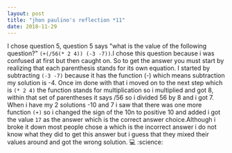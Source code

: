 ```yaml
---
layout: post
title: "jhon paulino's reflection *11"
date: 2018-11-29
---
```


I chose question 5, question 5 says "what is the value of the following question?" ```(+(/56(* 2 4)) (-3 -7))```.I chose this question because i was confused at first but then caught on. So to get the answer you must start by realizing that each parenthesis stands for its own equation. I started by subtracting ```(-3 -7)``` because it has the function (-) which means subtraction my solution is -4. Once im done with that i moved on to the next step which is ```(* 2 4)``` the function stands for multiplication so i multiplied and got 8, within that set of parentheses it says /56 so i divided 56 by 8 and i got 7. When i have my 2 solutions -10 and 7 i saw that there was one more function ```(+)``` so i changed the sign of the 10n to positive 10 and added i got the value ```17``` as the answer which is the correct answer choice.Although i broke it down most people chose a which is the incorrect answer i do not know what they did to get this answer but i guess that they mixed their values around and got the wrong solution.
:computer: :science:
